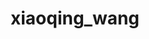 ---
title: xiaoqing_wang
layout: people
permalink: /people/xiaoqing_wang
status: current
pname: Xiaoqing Wang, PhD
position: Experimental Postdoc
office: 
eml: 
website:
cv: 
github:
linkedin:
google_scholar: 
twitter: 
facebook: 
instagram:
desp: Xiaoqing Wang  is a postdoc who received his B.Sc. and M.D. in cardiology from Dalian Medical University in China. His current research is focused on identifying new target protein which can affect proliferation and metastasis of breast cancer by using in vivo genome-wide screening. In his free time, Xiaoqing enjoys auto shows and stamp collecting.
---